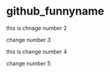 # github_funnyname

this is chnage number 2 

change number 3

this is change number 4

change number 5